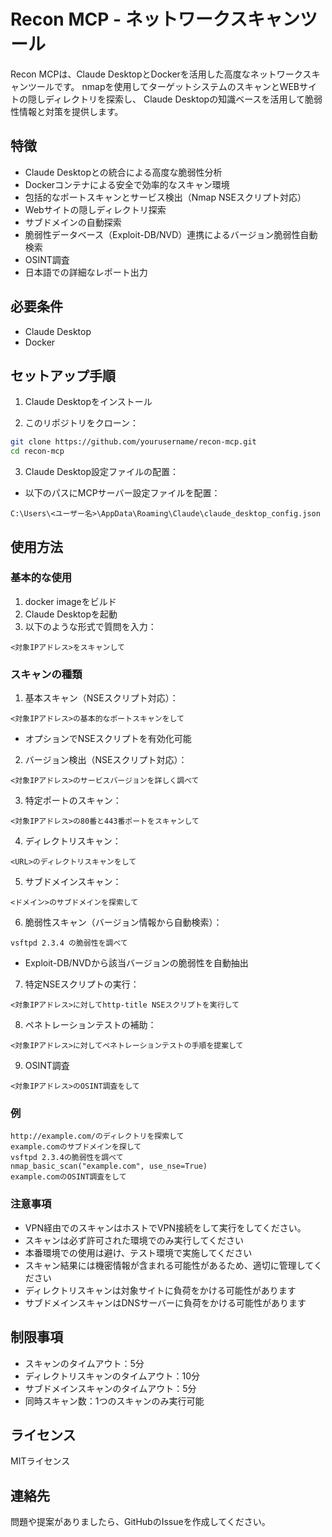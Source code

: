 # Recon MCP - ネットワークスキャンツール

Recon MCPは、Claude DesktopとDockerを活用した高度なネットワークスキャンツールです。
nmapを使用してターゲットシステムのスキャンとWEBサイトの隠しディレクトリを探索し、
Claude Desktopの知識ベースを活用して脆弱性情報と対策を提供します。

## 特徴

- Claude Desktopとの統合による高度な脆弱性分析
- Dockerコンテナによる安全で効率的なスキャン環境
- 包括的なポートスキャンとサービス検出（Nmap NSEスクリプト対応）
- Webサイトの隠しディレクトリ探索
- サブドメインの自動探索
- 脆弱性データベース（Exploit-DB/NVD）連携によるバージョン脆弱性自動検索
- OSINT調査
- 日本語での詳細なレポート出力

## 必要条件

- Claude Desktop
- Docker

## セットアップ手順

1. Claude Desktopをインストール

2. このリポジトリをクローン：
```bash
git clone https://github.com/yourusername/recon-mcp.git
cd recon-mcp
```

3. Claude Desktop設定ファイルの配置：
- 以下のパスにMCPサーバー設定ファイルを配置：
```
C:\Users\<ユーザー名>\AppData\Roaming\Claude\claude_desktop_config.json
```

## 使用方法

### 基本的な使用
1. docker imageをビルド
2. Claude Desktopを起動
3. 以下のような形式で質問を入力：
```
<対象IPアドレス>をスキャンして
```

### スキャンの種類

1. 基本スキャン（NSEスクリプト対応）：
```
<対象IPアドレス>の基本的なポートスキャンをして
```
- オプションでNSEスクリプトを有効化可能

2. バージョン検出（NSEスクリプト対応）：
```
<対象IPアドレス>のサービスバージョンを詳しく調べて
```

3. 特定ポートのスキャン：
```
<対象IPアドレス>の80番と443番ポートをスキャンして
```

4. ディレクトリスキャン：
```
<URL>のディレクトリスキャンをして
```

5. サブドメインスキャン：
```
<ドメイン>のサブドメインを探索して
```

6. 脆弱性スキャン（バージョン情報から自動検索）：
```
vsftpd 2.3.4 の脆弱性を調べて
```
- Exploit-DB/NVDから該当バージョンの脆弱性を自動抽出

7. 特定NSEスクリプトの実行：
```
<対象IPアドレス>に対してhttp-title NSEスクリプトを実行して
```

8. ペネトレーションテストの補助：
```
<対象IPアドレス>に対してペネトレーションテストの手順を提案して
```

9. OSINT調査
```
<対象IPアドレス>のOSINT調査をして
```

### 例
```
http://example.com/のディレクトリを探索して
example.comのサブドメインを探して
vsftpd 2.3.4の脆弱性を調べて
nmap_basic_scan("example.com", use_nse=True)
example.comのOSINT調査をして
```

### 注意事項
- VPN経由でのスキャンはホストでVPN接続をして実行をしてください。
- スキャンは必ず許可された環境でのみ実行してください
- 本番環境での使用は避け、テスト環境で実施してください
- スキャン結果には機密情報が含まれる可能性があるため、適切に管理してください
- ディレクトリスキャンは対象サイトに負荷をかける可能性があります
- サブドメインスキャンはDNSサーバーに負荷をかける可能性があります

## 制限事項

- スキャンのタイムアウト：5分
- ディレクトリスキャンのタイムアウト：10分
- サブドメインスキャンのタイムアウト：5分
- 同時スキャン数：1つのスキャンのみ実行可能

## ライセンス

MITライセンス


## 連絡先

問題や提案がありましたら、GitHubのIssueを作成してください。
